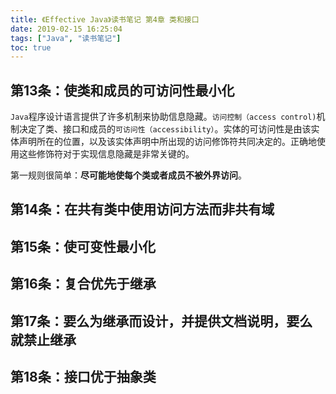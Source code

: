 ```yaml
---
title: 《Effective Java》读书笔记 第4章 类和接口
date: 2019-02-15 16:25:04
tags: ["Java", "读书笔记"]
toc: true
---
```


## 第13条：使类和成员的可访问性最小化

`Java`程序设计语言提供了许多机制来协助信息隐藏。`访问控制（access control)`机制决定了类、接口和成员的`可访问性（accessibility）`。实体的可访问性是由该实体声明所在的位置，以及该实体声明中所出现的访问修饰符共同决定的。正确地使用这些修饰符对于实现信息隐藏是非常关键的。

第一规则很简单：**尽可能地使每个类或者成员不被外界访问**。

## 第14条：在共有类中使用访问方法而非共有域

## 第15条：使可变性最小化

## 第16条：复合优先于继承

## 第17条：要么为继承而设计，并提供文档说明，要么就禁止继承

## 第18条：接口优于抽象类